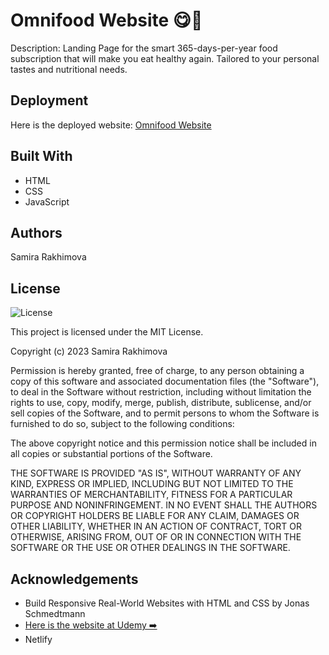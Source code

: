 # Omnifood Website 😋🍉
Description: Landing Page for the smart 365-days-per-year food subscription that will make you eat healthy again. Tailored to your personal tastes and nutritional needs.

## Deployment
Here is the deployed website: <a href="https://omnifood-samira.netlify.app/">Omnifood Website</a>

## Built With 
* HTML
* CSS
* JavaScript

## Authors
Samira Rakhimova

## License

![License](https://img.shields.io/badge/license-MIT%20License-blue.svg)

This project is licensed under the MIT License.

Copyright (c) 2023 Samira Rakhimova

Permission is hereby granted, free of charge, to any person obtaining a copy
of this software and associated documentation files (the "Software"), to deal
in the Software without restriction, including without limitation the rights
to use, copy, modify, merge, publish, distribute, sublicense, and/or sell
copies of the Software, and to permit persons to whom the Software is
furnished to do so, subject to the following conditions:

The above copyright notice and this permission notice shall be included in all
copies or substantial portions of the Software.

THE SOFTWARE IS PROVIDED "AS IS", WITHOUT WARRANTY OF ANY KIND, EXPRESS OR
IMPLIED, INCLUDING BUT NOT LIMITED TO THE WARRANTIES OF MERCHANTABILITY,
FITNESS FOR A PARTICULAR PURPOSE AND NONINFRINGEMENT. IN NO EVENT SHALL THE
AUTHORS OR COPYRIGHT HOLDERS BE LIABLE FOR ANY CLAIM, DAMAGES OR OTHER
LIABILITY, WHETHER IN AN ACTION OF CONTRACT, TORT OR OTHERWISE, ARISING FROM,
OUT OF OR IN CONNECTION WITH THE SOFTWARE OR THE USE OR OTHER DEALINGS IN THE
SOFTWARE.



## Acknowledgements

* Build Responsive Real-World Websites with HTML and CSS by Jonas Schmedtmann
* <a href="https://www.udemy.com/course/design-and-develop-a-killer-website-with-html5-and-css3/learn/lecture/27512022#overview">Here is the website at Udemy ➡️ </a>
* Netlify
